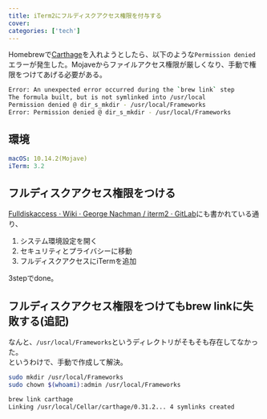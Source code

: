 ```yaml
---
title: iTerm2にフルディスクアクセス権限を付与する
cover:
categories: ['tech']
---
```


Homebrewで[Carthage](https://github.com/Carthage/Carthage#installing-carthage)を入れようとしたら、以下のような`Permission denied`エラーが発生した。Mojaveからファイルアクセス権限が厳しくなり、手動で権限をつけてあげる必要がある。

```bash
Error: An unexpected error occurred during the `brew link` step
The formula built, but is not symlinked into /usr/local
Permission denied @ dir_s_mkdir - /usr/local/Frameworks
Error: Permission denied @ dir_s_mkdir - /usr/local/Frameworks
```

## 環境

```yaml
macOS: 10.14.2(Mojave)
iTerm: 3.2
```

## フルディスクアクセス権限をつける

[Fulldiskaccess · Wiki · George Nachman / iterm2 · GitLab](https://gitlab.com/gnachman/iterm2/wikis/Fulldiskaccess)にも書かれている通り、

1. システム環境設定を開く
2. セキュリティとプライバシーに移動
3. フルディスクアクセスにiTermを追加

3stepでdone。

## フルディスクアクセス権限をつけてもbrew linkに失敗する(追記)

なんと、`/usr/local/Frameworks`というディレクトリがそもそも存在してなかった。  
というわけで、手動で作成して解決。

```bash
sudo mkdir /usr/local/Frameworks
sudo chown $(whoami):admin /usr/local/Frameworks
```

```bash
brew link carthage
Linking /usr/local/Cellar/carthage/0.31.2... 4 symlinks created
```

